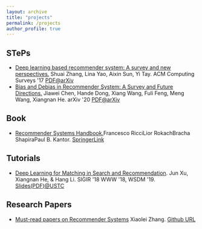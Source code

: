```yaml
---
layout: archive
title: "projects"
permalink: /projects
author_profile: true
---
```



## STePs

- <u>Deep learning based recommender system: A survey and new perspectives.</u> Shuai Zhang, Lina Yao, Aixin Sun, Yi Tay. ACM Computing Surveys '17 [PDF@arXiv](https://arxiv.org/pdf/1707.07435)
- <u>Bias and Debias in Recommender System: A Survey and Future Directions.</u> Jiawei Chen, Hande Dong, Xiang Wang, Fuli Feng, Meng Wang, Xiangnan He. arXiv '20 [PDF@arXiv](https://arxiv.org/abs/2010.03240)

## Book

- <u>Recommender Systems Handbook.</u>Francesco RicciLior RokachBracha ShapiraPaul B. Kantor. [SpringerLink](https://link.springer.com/book/10.1007/978-0-387-85820-3)

## Tutorials

- <u>Deep Learning for Matching in Search and Recommendation</u>. Jun Xu, Xiangnan He, & Hang Li. SIGIR '18 WWW '18, WSDM '19. [Slides(PDF)@USTC](http://staff.ustc.edu.cn/~hexn/sigir18-deep.pdf)



## Research Papers

- <u>Must-read papers on Recommender Systems</u> Xiaolei Zhang. [Github URL](https://github.com/hongleizhang/RSPapers)


